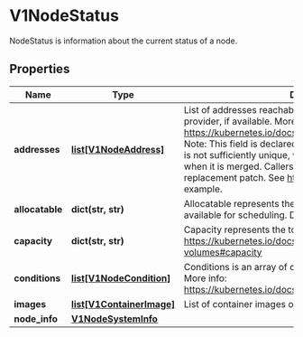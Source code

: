 # V1NodeStatus

NodeStatus is information about the current status of a node.
## Properties
Name | Type | Description | Notes
------------ | ------------- | ------------- | -------------
**addresses** | [**list[V1NodeAddress]**](V1NodeAddress.md) | List of addresses reachable to the node. Queried from cloud provider, if available. More info: https://kubernetes.io/docs/concepts/nodes/node/#addresses Note: This field is declared as mergeable, but the merge key is not sufficiently unique, which can cause data corruption when it is merged. Callers should instead use a full-replacement patch. See http://pr.k8s.io/79391 for an example. | [optional] 
**allocatable** | **dict(str, str)** | Allocatable represents the resources of a node that are available for scheduling. Defaults to Capacity. | [optional] 
**capacity** | **dict(str, str)** | Capacity represents the total resources of a node. More info: https://kubernetes.io/docs/concepts/storage/persistent-volumes#capacity | [optional] 
**conditions** | [**list[V1NodeCondition]**](V1NodeCondition.md) | Conditions is an array of current observed node conditions. More info: https://kubernetes.io/docs/concepts/nodes/node/#condition | [optional] 
**images** | [**list[V1ContainerImage]**](V1ContainerImage.md) | List of container images on this node | [optional] 
**node_info** | [**V1NodeSystemInfo**](V1NodeSystemInfo.md) |  | [optional] 
